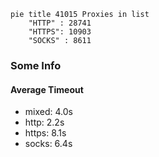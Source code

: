 
```mermaid
pie title 41015 Proxies in list
    "HTTP" : 28741
    "HTTPS": 10903
    "SOCKS" : 8611
```

### Some Info
#### Average Timeout

- mixed: 4.0s
- http: 2.2s
- https: 8.1s
- socks: 6.4s